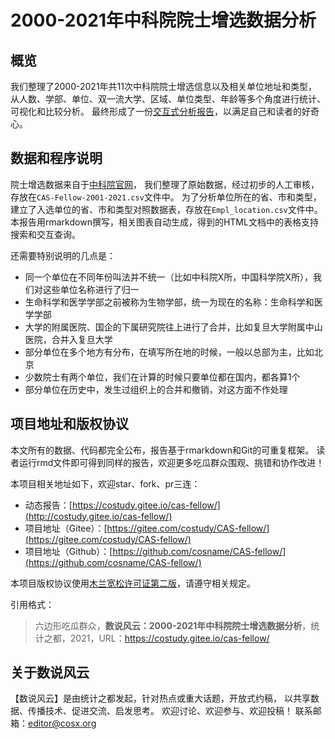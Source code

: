 # 2000-2021年中科院院士增选数据分析

## 概览


我们整理了2000-2021年共11次中科院院士增选信息以及相关单位地址和类型，
从人数、学部、单位、双一流大学、区域、单位类型、年龄等多个角度进行统计、可视化和比较分析。
最终形成了一份[交互式分析报告](https://costudy.gitee.io/cas-fellow/)，以满足自己和读者的好奇心。


## 数据和程序说明

院士增选数据来自于[中科院官网](http://casad.cas.cn/yszx2017/jj/201504/t20150429_4683835.html)，
我们整理了原始数据，经过初步的人工审核，存放在`CAS-Fellow-2001-2021.csv`文件中。
为了分析单位所在的省、市和类型，建立了入选单位的省、市和类型对照数据表，存放在`Empl_location.csv`文件中。
本报告用rmarkdown撰写，相关图表自动生成，得到的HTML文档中的表格支持搜索和交互查询。

还需要特别说明的几点是：

- 同一个单位在不同年份叫法并不统一（比如中科院X所，中国科学院X所），我们对这些单位名称进行了归一
- 生命科学和医学学部之前被称为生物学部，统一为现在的名称：生命科学和医学学部
- 大学的附属医院、国企的下属研究院往上进行了合并，比如复旦大学附属中山医院，合并入复旦大学
- 部分单位在多个地方有分布，在填写所在地的时候，一般以总部为主，比如北京
- 少数院士有两个单位，我们在计算的时候只要单位都在国内，都各算1个
- 部分单位在历史中，发生过组织上的合并和撤销，对这方面不作处理


## 项目地址和版权协议

本文所有的数据、代码都完全公布，报告基于rmarkdown和Git的可重复框架。
读者运行rmd文件即可得到同样的报告，欢迎更多吃瓜群众围观、挑错和协作改进！

本项目相关地址如下，欢迎star、fork、pr三连：

- 动态报告：[https://costudy.gitee.io/cas-fellow/](http://costudy.gitee.io/cas-fellow/)
- 项目地址（Gitee）：[https://gitee.com/costudy/CAS-fellow/](https://gitee.com/costudy/CAS-fellow/)
- 项目地址（Github）：[https://github.com/cosname/CAS-fellow/](https://github.com/cosname/CAS-fellow/)

本项目版权协议使用[木兰宽松许可证第二版](http://license.coscl.org.cn/MulanPSL2)，请遵守相关规定。

引用格式：

> 六边形吃瓜群众，**数说风云：2000-2021年中科院院士增选数据分析**，统计之都，2021，URL：https://costudy.gitee.io/cas-fellow/

## 关于数说风云

【数说风云】是由统计之都发起，针对热点或重大话题，开放式约稿，
以共享数据、传播技术、促进交流、启发思考。
欢迎讨论、欢迎参与、欢迎投稿！
联系邮箱：editor@cosx.org
